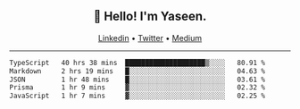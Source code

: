 <h2 align="center">👋 Hello! I'm Yaseen.</h2>
<p align="center">
  <a href="https://www.linkedin.com/in/yaseenkc/">Linkedin</a> •
  <a href="https://twitter.com/yaseeenkc">Twitter</a> •
  <a href="https://medium.com/@yaseen-kc">Medium</a>
</p>


<!--- 🔭 I’m currently working at []() as an  -->
<!--- - 💬 Ask me about **Javascript, React and Git** -->
<!--- - 📫 How to reach me: [@kc.yaseen](https://instagram.com/kc.yaseen) on Instagram -->
<!--- - ⚡ Fun fact: Big Fan of the :zap: emoji -->

-------

<!--START_SECTION:waka-->

```txt
TypeScript   40 hrs 38 mins  ████████████████████▒░░░░   80.91 %
Markdown     2 hrs 19 mins   █░░░░░░░░░░░░░░░░░░░░░░░░   04.63 %
JSON         1 hr 48 mins    █░░░░░░░░░░░░░░░░░░░░░░░░   03.61 %
Prisma       1 hr 9 mins     ▓░░░░░░░░░░░░░░░░░░░░░░░░   02.32 %
JavaScript   1 hr 7 mins     ▓░░░░░░░░░░░░░░░░░░░░░░░░   02.25 %
```

<!--END_SECTION:waka-->
